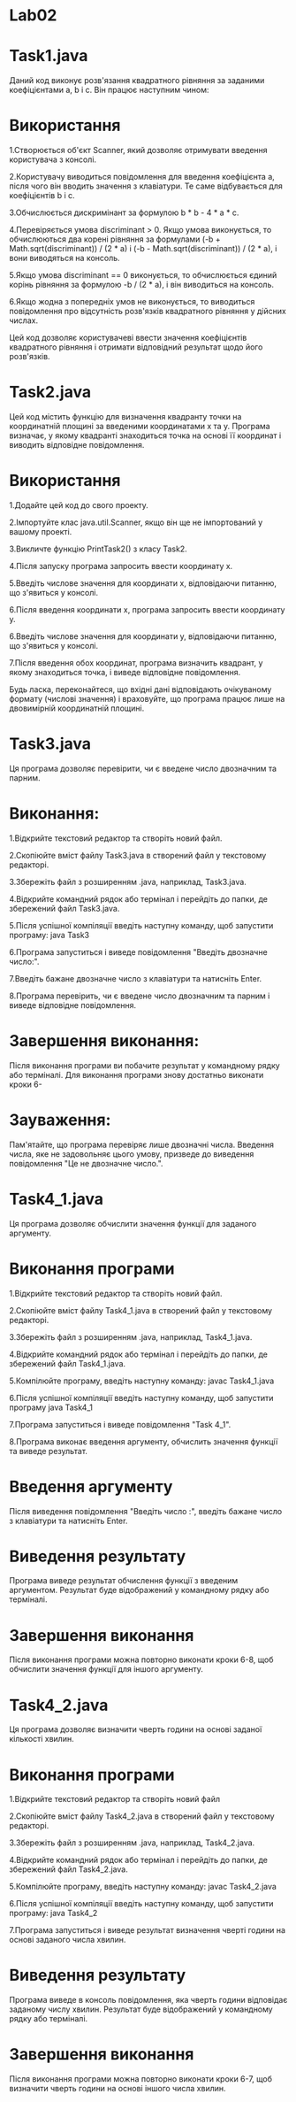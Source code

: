 # Lab02
# Task1.java

Даний код виконує розв'язання квадратного рівняння за заданими коефіцієнтами a, b і c. Він працює наступним чином:

# Використання
1.Створюється об'єкт Scanner, який дозволяє отримувати введення користувача з консолі.

2.Користувачу виводиться повідомлення для введення коефіцієнта a, після чого він вводить значення з клавіатури. Те саме відбувається для коефіцієнтів b і c.

3.Обчислюється дискримінант за формулою b * b - 4 * a * c.

4.Перевіряється умова discriminant > 0. Якщо умова виконується, то обчислюються два корені рівняння за формулами (-b + Math.sqrt(discriminant)) / (2 * a) і (-b - Math.sqrt(discriminant)) / (2 * a), і вони виводяться на консоль.

5.Якщо умова discriminant == 0 виконується, то обчислюється єдиний корінь рівняння за формулою -b / (2 * a), і він виводиться на консоль.

6.Якщо жодна з попередніх умов не виконується, то виводиться повідомлення про відсутність розв'язків квадратного рівняння у дійсних числах.

Цей код дозволяє користувачеві ввести значення коефіцієнтів квадратного рівняння і отримати відповідний результат щодо його розв'язків.

#
# Task2.java

Цей код містить функцію для визначення квадранту точки на координатній площині за введеними координатами x та y. Програма визначає, у якому квадранті знаходиться точка на основі її координат і виводить відповідне повідомлення.

# Використання
1.Додайте цей код до свого проекту.

2.Імпортуйте клас java.util.Scanner, якщо він ще не імпортований у вашому проекті.

3.Викличте функцію PrintTask2() з класу Task2.

4.Після запуску програма запросить ввести координату x.

5.Введіть числове значення для координати x, відповідаючи питанню, що з'явиться у консолі.

6.Після введення координати x, програма запросить ввести координату y.

6.Введіть числове значення для координати y, відповідаючи питанню, що з'явиться у консолі.

7.Після введення обох координат, програма визначить квадрант, у якому знаходиться точка, і виведе відповідне повідомлення.

Будь ласка, переконайтеся, що вхідні дані відповідають очікуваному формату (числові значення) і враховуйте, що програма працює лише на двовимірній координатній площині.
#
# Task3.java

Ця програма дозволяє перевірити, чи є введене число двозначним та парним.

# Виконання:

1.Відкрийте текстовий редактор та створіть новий файл.

2.Скопіюйте вміст файлу Task3.java в створений файл у текстовому редакторі.

3.Збережіть файл з розширенням .java, наприклад, Task3.java.

4.Відкрийте командний рядок або термінал і перейдіть до папки, де збережений файл Task3.java.

5.Після успішної компіляції введіть наступну команду, щоб запустити програму:
java Task3

6.Програма запуститься і виведе повідомлення "Введіть двозначне число:".

7.Введіть бажане двозначне число з клавіатури та натисніть Enter.

8.Програма перевірить, чи є введене число двозначним та парним і виведе відповідне повідомлення.

# Завершення виконання:

Після виконання програми ви побачите результат у командному рядку або терміналі. Для виконання програми знову достатньо виконати кроки 6-

# Зауваження: 

Пам'ятайте, що програма перевіряє лише двозначні числа. Введення числа, яке не задовольняє цього умову, призведе до виведення повідомлення "Це не двозначне число.".
#
# Task4_1.java

Ця програма дозволяє обчислити значення функції для заданого аргументу.

# Виконання програми

1.Відкрийте текстовий редактор та створіть новий файл.

2.Скопіюйте вміст файлу Task4_1.java в створений файл у текстовому редакторі.

3.Збережіть файл з розширенням .java, наприклад, Task4_1.java.

4.Відкрийте командний рядок або термінал і перейдіть до папки, де збережений файл Task4_1.java.

5.Компілюйте програму, введіть наступну команду:
javac Task4_1.java

6.Після успішної компіляції введіть наступну команду, щоб запустити програму
java Task4_1

7.Програма запуститься і виведе повідомлення "Task 4_1".

8.Програма виконає введення аргументу, обчислить значення функції та виведе результат.
#
# Введення аргументу

Після виведення повідомлення "Введіть число :", введіть бажане число з клавіатури та натисніть Enter.
#
# Виведення результату

Програма виведе результат обчислення функції з введеним аргументом. Результат буде відображений у командному рядку або терміналі.

#
# Завершення виконання
Після виконання програми можна повторно виконати кроки 6-8, щоб обчислити значення функції для іншого аргументу.
#
# Task4_2.java

Ця програма дозволяє визначити чверть години на основі заданої кількості хвилин.
#
# Виконання програми

1.Відкрийте текстовий редактор та створіть новий файл

2.Скопіюйте вміст файлу Task4_2.java в створений файл у текстовому редакторі.

3.Збережіть файл з розширенням .java, наприклад, Task4_2.java.

4.Відкрийте командний рядок або термінал і перейдіть до папки, де збережений файл Task4_2.java.

5.Компілюйте програму, введіть наступну команду:
javac Task4_2.java

6.Після успішної компіляції введіть наступну команду, щоб запустити програму:
java Task4_2

7.Програма запуститься і виведе результат визначення чверті години на основі заданого числа хвилин.

#
# Виведення результату
Програма виведе в консоль повідомлення, яка чверть години відповідає заданому числу хвилин. Результат буде відображений у командному рядку або терміналі.

#
# Завершення виконання
Після виконання програми можна повторно виконати кроки 6-7, щоб визначити чверть години на основі іншого числа хвилин.

